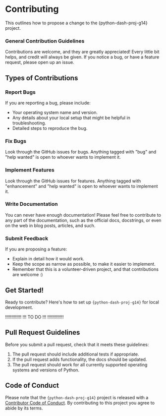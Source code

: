# Contributing

This outlines how to propose a change to the {python-dash-proj-g14} project.

### General Contribution Guidelines

Contributions are welcome, and they are greatly appreciated! Every little bit
helps, and credit will always be given. If you notice a bug, or have a feature request, please open up an issue.

## Types of Contributions

### Report Bugs

If you are reporting a bug, please include:

* Your operating system name and version.
* Any details about your local setup that might be helpful in troubleshooting.
* Detailed steps to reproduce the bug.

### Fix Bugs

Look through the GitHub issues for bugs. Anything tagged with "bug" and "help
wanted" is open to whoever wants to implement it.

### Implement Features

Look through the GitHub issues for features. Anything tagged with "enhancement"
and "help wanted" is open to whoever wants to implement it.

### Write Documentation

You can never have enough documentation! Please feel free to contribute to any
part of the documentation, such as the official docs, docstrings, or even 
on the web in blog posts, articles, and such.

### Submit Feedback

If you are proposing a feature:

* Explain in detail how it would work.
* Keep the scope as narrow as possible, to make it easier to implement.
* Remember that this is a volunteer-driven project, and that contributions
  are welcome :)

## Get Started!

Ready to contribute? Here's how to set up `{python-dash-proj-g14}` for local development.

!!!!!!!!!!!!!
!!! TO DO !!!
!!!!!!!!!!!!!

## Pull Request Guidelines

Before you submit a pull request, check that it meets these guidelines:

1. The pull request should include additional tests if appropriate.
2. If the pull request adds functionality, the docs should be updated.
3. The pull request should work for all currently supported operating systems and versions of Python.

## Code of Conduct

Please note that the `{python-dash-proj-g14}` project is released with a 
[Contributor Code of Conduct](CODE_OF_CONDUCT.md). By contributing to this project you agree to abide by its terms.
